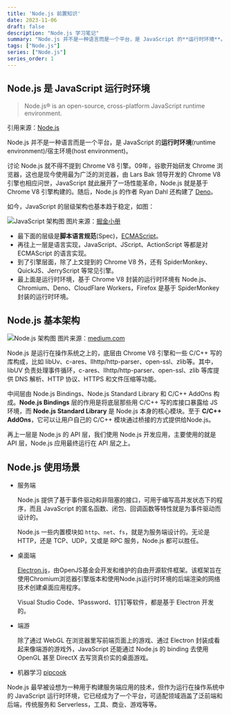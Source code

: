 ```yaml
---
title: 'Node.js 前置知识'
date: 2023-11-06
draft: false
description: "Node.js 学习笔记"
summary: "Node.js 并不是一种语言而是一个平台，是 JavaScript 的**运行时环境**。"
tags: ["Node.js"]
series: ["Node.js"]
series_order: 1
---
```

## Node.js 是 JavaScript 运行时环境

> Node.js® is an open-source, cross-platform JavaScript runtime environment.

引用来源：[Node.js](https://nodejs.org/en)

Node.js 并不是一种语言而是一个平台，是 JavaScript 的**运行时环境**(runtime environment)/宿主环境(host environment)。

讨论 Node.js 就不得不提到 Chrome V8 引擎。09年，谷歌开始研发 Chrome 浏览器，这也是现今使用最为广泛的浏览器，由 Lars Bak 领导开发的 Chrome V8 引擎也相应问世，JavaScript 就此展开了一场性能革命，Node.js 就是基于 Chrome V8 引擎构建的。随后，Node.js 的作者 Ryan Dahl 还构建了 [Deno](https://github.com/denoland/deno)。

如今，JavaScript 的层级架构也基本趋于稳定，如图：

![JavaScript 架构图](https://cyl-blog-image.oss-cn-shenzhen.aliyuncs.com/img/js-architecture-diagram.png)
图片来源：[掘金小册](https://juejin.cn/book/7196627546253819916/section/7195089399787290635)

- 最下面的层级是**脚本语言规范**(Spec)，[ECMAScript](https://www.ecma-international.org/publications-and-standards/standards/ecma-262/)。
- 再往上一层是语言实现，JavaScript、JScript、ActionScript 等都是对 ECMAScript 的语言实现。
- 到了引擎层面，除了上文提到的 Chrome V8 外，还有 SpiderMonkey、QuickJS、JerryScript 等常见引擎。
- 最上面是运行时环境，基于 Chrome V8 封装的运行时环境有 Node.js、Chromium、Deno、CloudFlare Workers，Firefox 是基于 SpiderMonkey 封装的运行时环境。

## Node.js 基本架构

![Node.js 架构图](https://cyl-blog-image.oss-cn-shenzhen.aliyuncs.com/img/nodejs-architecture-diagram.png)
图片来源：[medium.com](https://chathuranga94.medium.com/nodejs-architecture-concurrency-model-f71da5f53d1d)

Node.js 是运行在操作系统之上的，底层由 Chrome V8 引擎和一些 C/C++ 写的库构成，比如 libUv、c-ares、llhttp/http-parser、open-ssl、zlib等。其中，libUV 负责处理事件循环，c-ares、llhttp/http-parser、open-ssl、zlib 等库提供 DNS 解析、HTTP 协议、HTTPS 和文件压缩等功能。

中间层由 Node.js Bindings、Node.js Standard Library 和 C/C++ AddOns 构成。**Node.js Bindings** 层的作用是将底层那些用 C/C++ 写的库接口暴露给 JS 环境，而 **Node.js Standard Library** 是 Node.js 本身的核心模块。至于 **C/C++ AddOns**，它可以让用户自己的 C/C++ 模块通过桥接的方式提供给Node.js。

再上一层是 Node.js 的 API 层，我们使用 Node.js 开发应用，主要使用的就是 API 层，Node.js 应用最终运行在 API 层之上。

## Node.js 使用场景

- 服务端
  
  Node.js 提供了基于事件驱动和非阻塞的接口，可用于编写高并发状态下的程序，而且 JavaScript 的匿名函数、闭包、回调函数等特性就是为事件驱动而设计的。

  Node.js 一些内置模块如 `http`、`net`、`fs`，就是为服务端设计的。无论是 HTTP，还是 TCP、UDP，又或是 RPC 服务，Node.js 都可以胜任。

- 桌面端
  
  [Electron.js](https://www.electronjs.org/)，由OpenJS基金会开发和维护的自由开源软件框架。该框架旨在使用Chromium浏览器引擎版本和使用Node.js运行时环境的后端渲染的网络技术创建桌面应用程序。

  Visual Studio Code、1Password、钉钉等软件，都是基于 Electron 开发的。
  
- 端游
  
  除了通过 WebGL 在浏览器里写前端页面上的游戏、通过 Electron 封装成看起来像端游的游戏外，JavaScript 还能通过 Node.js 的 binding 去使用 OpenGL 甚至 DirectX 去写货真价实的桌面游戏。

- 机器学习
  [pipcook](https://github.com/alibaba/pipcook)

Node.js 最早被设想为一种用于构建服务端应用的技术，但作为运行在操作系统中的 JavaScript 运行时环境，它已经成为了一个平台，可适配领域涵盖了泛前端和后端，传统服务和 Serverless，工具、商业、游戏等等。
